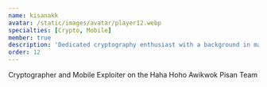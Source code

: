 ```yaml
---
name: kisanakk
avatar: /static/images/avatar/player12.webp
specialties: [Crypto, Mobile]
member: true
description: 'Dedicated cryptography enthusiast with a background in mathematics.'
order: 12
---
```


Cryptographer and Mobile Exploiter on the Haha Hoho Awikwok Pisan Team
